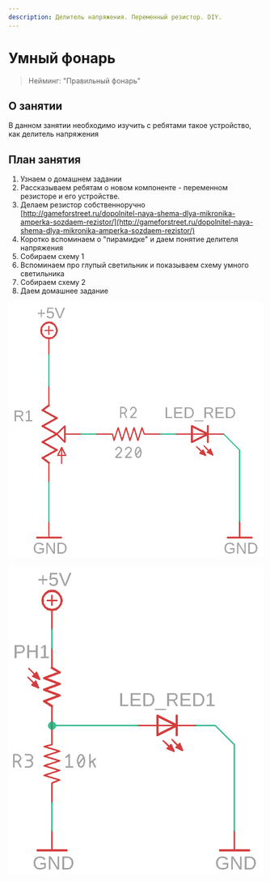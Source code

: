 ```yaml
---
description: Делитель напряжения. Переменный резистор. DIY.
---
```


# Умный фонарь

> Нейминг: "Правильный фонарь"

## О занятии

В данном занятии необходимо изучить с ребятами такое устройство, как делитель напряжения

## План занятия

1. Узнаем о домашнем задании
2. Рассказываем ребятам о новом компоненте - переменном резисторе и его устройстве.
3. Делаем резистор собственноручно [http://gameforstreet.ru/dopolnitel-naya-shema-dlya-mikronika-amperka-sozdaem-rezistor/](http://gameforstreet.ru/dopolnitel-naya-shema-dlya-mikronika-amperka-sozdaem-rezistor/)
4. Коротко вспоминаем о "пирамидке" и даем понятие делителя напряжения
5. Собираем схему 1
6. Вспоминаем про глупый светильник и показываем схему умного светильника
7. Собираем схему 2
8. Даем домашнее задание



![](../.gitbook/assets/clever_lamp.png)

![](../.gitbook/assets/clever_lamp2.png)

